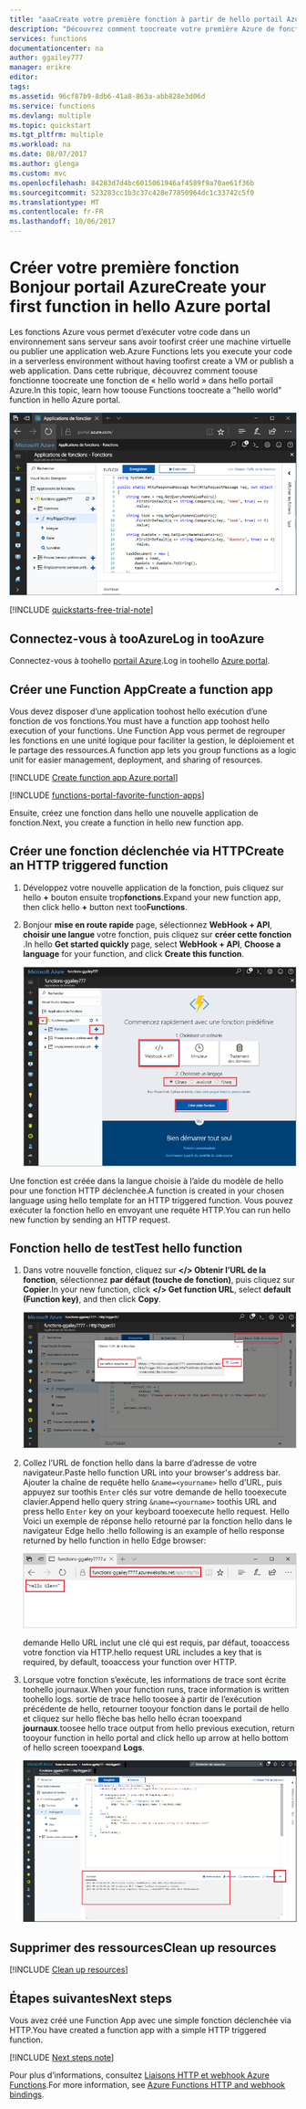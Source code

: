 ```yaml
---
title: "aaaCreate votre première fonction à partir de hello portail Azure | Documents Microsoft"
description: "Découvrez comment toocreate votre première Azure de fonction pour l’utilisation de l’exécution sans serveur hello portail Azure."
services: functions
documentationcenter: na
author: ggailey777
manager: erikre
editor: 
tags: 
ms.assetid: 96cf87b9-8db6-41a8-863a-abb828e3d06d
ms.service: functions
ms.devlang: multiple
ms.topic: quickstart
ms.tgt_pltfrm: multiple
ms.workload: na
ms.date: 08/07/2017
ms.author: glenga
ms.custom: mvc
ms.openlocfilehash: 84283d7d4bc6015061946af4589f9a70ae61f36b
ms.sourcegitcommit: 523283cc1b3c37c428e77850964dc1c33742c5f0
ms.translationtype: MT
ms.contentlocale: fr-FR
ms.lasthandoff: 10/06/2017
---
```

# <a name="create-your-first-function-in-hello-azure-portal"></a><span data-ttu-id="a1af9-103">Créer votre première fonction Bonjour portail Azure</span><span class="sxs-lookup"><span data-stu-id="a1af9-103">Create your first function in hello Azure portal</span></span>

<span data-ttu-id="a1af9-104">Les fonctions Azure vous permet d’exécuter votre code dans un environnement sans serveur sans avoir toofirst créer une machine virtuelle ou publier une application web.</span><span class="sxs-lookup"><span data-stu-id="a1af9-104">Azure Functions lets you execute your code in a serverless environment without having toofirst create a VM or publish a web application.</span></span> <span data-ttu-id="a1af9-105">Dans cette rubrique, découvrez comment toouse fonctionne toocreate une fonction de « hello world » dans hello portail Azure.</span><span class="sxs-lookup"><span data-stu-id="a1af9-105">In this topic, learn how toouse Functions toocreate a "hello world" function in hello Azure portal.</span></span>

![Créer l’application de la fonction Bonjour portail Azure](./media/functions-create-first-azure-function/function-app-in-portal-editor.png)

[!INCLUDE [quickstarts-free-trial-note](../../includes/quickstarts-free-trial-note.md)]

## <a name="log-in-tooazure"></a><span data-ttu-id="a1af9-107">Connectez-vous à tooAzure</span><span class="sxs-lookup"><span data-stu-id="a1af9-107">Log in tooAzure</span></span>

<span data-ttu-id="a1af9-108">Connectez-vous à toohello [portail Azure](https://portal.azure.com/).</span><span class="sxs-lookup"><span data-stu-id="a1af9-108">Log in toohello [Azure portal](https://portal.azure.com/).</span></span>

## <a name="create-a-function-app"></a><span data-ttu-id="a1af9-109">Créer une Function App</span><span class="sxs-lookup"><span data-stu-id="a1af9-109">Create a function app</span></span>

<span data-ttu-id="a1af9-110">Vous devez disposer d’une application toohost hello exécution d’une fonction de vos fonctions.</span><span class="sxs-lookup"><span data-stu-id="a1af9-110">You must have a function app toohost hello execution of your functions.</span></span> <span data-ttu-id="a1af9-111">Une Function App vous permet de regrouper les fonctions en une unité logique pour faciliter la gestion, le déploiement et le partage des ressources.</span><span class="sxs-lookup"><span data-stu-id="a1af9-111">A function app lets you group functions as a logic unit for easier management, deployment, and sharing of resources.</span></span> 

[!INCLUDE [Create function app Azure portal](../../includes/functions-create-function-app-portal.md)]

[!INCLUDE [functions-portal-favorite-function-apps](../../includes/functions-portal-favorite-function-apps.md)]

<span data-ttu-id="a1af9-112">Ensuite, créez une fonction dans hello une nouvelle application de fonction.</span><span class="sxs-lookup"><span data-stu-id="a1af9-112">Next, you create a function in hello new function app.</span></span>

## <span data-ttu-id="a1af9-113"><a name="create-function"></a>Créer une fonction déclenchée via HTTP</span><span class="sxs-lookup"><span data-stu-id="a1af9-113"><a name="create-function"></a>Create an HTTP triggered function</span></span>

1. <span data-ttu-id="a1af9-114">Développez votre nouvelle application de la fonction, puis cliquez sur hello  **+**  bouton ensuite trop**fonctions**.</span><span class="sxs-lookup"><span data-stu-id="a1af9-114">Expand your new function app, then click hello **+** button next too**Functions**.</span></span>

2.  <span data-ttu-id="a1af9-115">Bonjour **mise en route rapide** page, sélectionnez **WebHook + API**, **choisir une langue** votre fonction, puis cliquez sur **créer cette fonction** .</span><span class="sxs-lookup"><span data-stu-id="a1af9-115">In hello **Get started quickly** page, select **WebHook + API**, **Choose a language** for your function, and click **Create this function**.</span></span> 
   
    ![Démarrage rapide de fonctions Bonjour portail Azure.](./media/functions-create-first-azure-function/function-app-quickstart-node-webhook.png)

<span data-ttu-id="a1af9-117">Une fonction est créée dans la langue choisie à l’aide du modèle de hello pour une fonction HTTP déclenchée.</span><span class="sxs-lookup"><span data-stu-id="a1af9-117">A function is created in your chosen language using hello template for an HTTP triggered function.</span></span> <span data-ttu-id="a1af9-118">Vous pouvez exécuter la fonction hello en envoyant une requête HTTP.</span><span class="sxs-lookup"><span data-stu-id="a1af9-118">You can run hello new function by sending an HTTP request.</span></span>

## <a name="test-hello-function"></a><span data-ttu-id="a1af9-119">Fonction hello de test</span><span class="sxs-lookup"><span data-stu-id="a1af9-119">Test hello function</span></span>

1. <span data-ttu-id="a1af9-120">Dans votre nouvelle fonction, cliquez sur **</> Obtenir l’URL de la fonction**, sélectionnez **par défaut (touche de fonction)**, puis cliquez sur **Copier**.</span><span class="sxs-lookup"><span data-stu-id="a1af9-120">In your new function, click **</> Get function URL**, select **default (Function key)**, and then click **Copy**.</span></span> 

    ![Fonction hello copier l’URL de hello portail Azure](./media/functions-create-first-azure-function/function-app-develop-tab-testing.png)

2. <span data-ttu-id="a1af9-122">Collez l’URL de fonction hello dans la barre d’adresse de votre navigateur.</span><span class="sxs-lookup"><span data-stu-id="a1af9-122">Paste hello function URL into your browser's address bar.</span></span> <span data-ttu-id="a1af9-123">Ajouter la chaîne de requête hello `&name=<yourname>` hello d’URL, puis appuyez sur toothis `Enter` clés sur votre demande de hello tooexecute clavier.</span><span class="sxs-lookup"><span data-stu-id="a1af9-123">Append hello query string `&name=<yourname>` toothis URL and press hello `Enter` key on your keyboard tooexecute hello request.</span></span> <span data-ttu-id="a1af9-124">Hello Voici un exemple de réponse hello retourné par la fonction hello dans le navigateur Edge hello :</span><span class="sxs-lookup"><span data-stu-id="a1af9-124">hello following is an example of hello response returned by hello function in hello Edge browser:</span></span>

    ![Réponse de la fonction dans le navigateur de hello.](./media/functions-create-first-azure-function/function-app-browser-testing.png)

    <span data-ttu-id="a1af9-126">demande Hello URL inclut une clé qui est requis, par défaut, tooaccess votre fonction via HTTP.</span><span class="sxs-lookup"><span data-stu-id="a1af9-126">hello request URL includes a key that is required, by default, tooaccess your function over HTTP.</span></span>   

3. <span data-ttu-id="a1af9-127">Lorsque votre fonction s’exécute, les informations de trace sont écrite toohello journaux.</span><span class="sxs-lookup"><span data-stu-id="a1af9-127">When your function runs, trace information is written toohello logs.</span></span> <span data-ttu-id="a1af9-128">sortie de trace hello toosee à partir de l’exécution précédente de hello, retourner tooyour fonction dans le portail de hello et cliquez sur hello flèche bas hello hello écran tooexpand **journaux**.</span><span class="sxs-lookup"><span data-stu-id="a1af9-128">toosee hello trace output from hello previous execution, return tooyour function in hello portal and click hello up arrow at hello bottom of hello screen tooexpand **Logs**.</span></span> 

   ![Fonctions visionneuse du journal Bonjour portail Azure.](./media/functions-create-first-azure-function/function-view-logs.png)

## <a name="clean-up-resources"></a><span data-ttu-id="a1af9-130">Supprimer des ressources</span><span class="sxs-lookup"><span data-stu-id="a1af9-130">Clean up resources</span></span>

[!INCLUDE [Clean up resources](../../includes/functions-quickstart-cleanup.md)]

## <a name="next-steps"></a><span data-ttu-id="a1af9-131">Étapes suivantes</span><span class="sxs-lookup"><span data-stu-id="a1af9-131">Next steps</span></span>

<span data-ttu-id="a1af9-132">Vous avez créé une Function App avec une simple fonction déclenchée via HTTP.</span><span class="sxs-lookup"><span data-stu-id="a1af9-132">You have created a function app with a simple HTTP triggered function.</span></span>  

[!INCLUDE [Next steps note](../../includes/functions-quickstart-next-steps.md)]

<span data-ttu-id="a1af9-133">Pour plus d’informations, consultez [Liaisons HTTP et webhook Azure Functions](functions-bindings-http-webhook.md).</span><span class="sxs-lookup"><span data-stu-id="a1af9-133">For more information, see [Azure Functions HTTP and webhook bindings](functions-bindings-http-webhook.md).</span></span>



